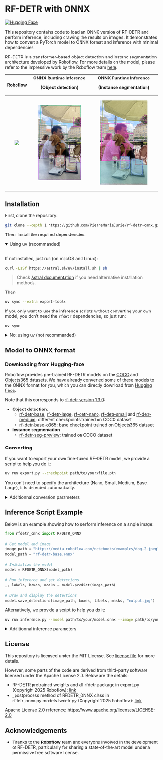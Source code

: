 # RF-DETR with ONNX

[![Hugging Face](https://img.shields.io/badge/Hugging%20Face-Model-yellow)](https://huggingface.co/PierreMarieCurie/rf-detr-onnx/blob/main/rf-detr-base.onnx)


This repository contains code to load an ONNX version of RF-DETR and perform inference, including drawing the results on images. It demonstrates how to convert a PyTorch model to ONNX format and inference with minimal dependencies.

RF-DETR is a transformer-based object detection and instanc segmentation architecture developed by Roboflow. For more details on the model, please refer to the impressive work by the Roboflow team [here](https://github.com/roboflow/rf-detr/tree/main).

| Roboflow | ONNX Runtime Inference<p> (Object detection) | ONNX Runtime Inference <p> (Instance segmentation) |
|----------------------|-----------------------------|-----------------------------|
| <p align="center"><img src="assets/official-repo.png" width="100%"></p> | <p align="center"><img src="assets/object_detection.jpg" width="74%"></p> | <p align="center"><img src="assets/instance_segmentation.jpg" width="74%"></p> |

## Installation

First, clone the repository:

```bash
git clone --depth 1 https://github.com/PierreMarieCurie/rf-detr-onnx.git
```
Then, install the required dependencies.
<details open>
  <summary>Using uv (recommanded) </summary><br>
  
  If not installed, just run (on macOS and Linux):
```bash
curl -LsSf https://astral.sh/uv/install.sh | sh
```
> Check [Astral documentation](https://docs.astral.sh/uv/getting-started/installation) if you need alternative installation methods.

Then:
```bash
uv sync --extra export-tools
```
If you only want to use the inference scripts without converting your own model, you don’t need the `rfdetr` dependencies, so just run:
```bash
uv sync
```
</details>
<details>
  <summary>Not using uv (not recommanded)</summary><br>

```bash
pip install --upgrade .
```
Make sure to install Python 3.9+ on your local or virtual environment.
</details>

## Model to ONNX format

### Downloading from Hugging-face

Roboflow provides pre-trained RF-DETR models on the [COCO](https://cocodataset.org/#home) and [Objects365](https://www.objects365.org/overview.html) datasets. We have already converted some of these models to the ONNX format for you, which you can directly download from [Hugging Face](https://huggingface.co/PierreMarieCurie/rf-detr-onnx).

Note that this corresponds to [rf-detr version 1.3.0](https://github.com/roboflow/rf-detr/tree/1.3.0):
- **Object detection**:
    - [rf-detr-base](link), [rf-detr-large](link), [rf-detr-nano](link), [rf-detr-small](link) and [rf-detr-medium](link): different checkpoints trained on COCO dataset
    - [rf-detr-base-o365](link): base checkpoint trained on Objects365 dataset
- **Instance segmentation**
    - [rf-detr-seg-preview](link):  trained on COCO dataset

### Converting 

If you want to export your own fine-tuned RF-DETR model, we provide a script to help you do it:
``` bash
uv run export.py --checkpoint path/to/your/file.pth
```
You don’t need to specify the architecture (Nano, Small, Medium, Base, Large), it is detected automatically.
<details>
  <summary>Additionnal conversion parameters</summary><br>

```bash
uv run export.py -h
```
Use the `--model-name` argument to specify the output ONNX file, and add the `--no-simplify` flag if you want to skip simplification.
</details>

## Inference Script Example

Below is an example showing how to perform inference on a single image:

``` Python
from rfdetr_onnx import RFDETR_ONNX

# Get model and image
image_path = "https://media.roboflow.com/notebooks/examples/dog-2.jpeg"
model_path = "rf-detr-base.onnx"

# Initialize the model
model = RFDETR_ONNX(model_path)

# Run inference and get detections
_, labels, boxes, masks = model.predict(image_path)

# Draw and display the detections
model.save_detections(image_path, boxes, labels, masks, "output.jpg")
```

Alternatively, we provide a script to help you do it:
``` bash
uv run inference.py --model path/to/your/model.onnx --image path/to/your/image
```
<details>
  <summary>Additionnal inference parameters</summary><br>

```bash
uv run inference.py -h
```
Use the `--threshold` argument to specify the confidence threshold and the `--max_number_boxes` argument to limit the maximum number of bounding boxes. Also, add `--output` option to specify the output file name and extension if needed (default: output.jpg)
</details>

## License

This repository is licensed under the MIT License. See [license file](LICENSE) for more details.

However, some parts of the code are derived from third-party software licensed under the Apache License 2.0. Below are the details:

- RF-DETR pretrained weights and all rfdetr package in export.py (Copyright 2025 Roboflow): [link](https://github.com/roboflow/rf-detr/blob/1.3.0/rfdetr/detr.py#L42)
- _postprocess method of RFDETR_ONNX class in rfdetr_onnx.py.models.lwdetr.py (Copyright 2025 Roboflow): [link](https://github.com/roboflow/rf-detr/blob/1.3.0/rfdetr/models/lwdetr.py#L708) 

Apache License 2.0 reference: https://www.apache.org/licenses/LICENSE-2.0

## Acknowledgements
- Thanks to the **Roboflow** team and everyone involved in the development of RF-DETR, particularly for sharing a state-of-the-art model under a permissive free software license.